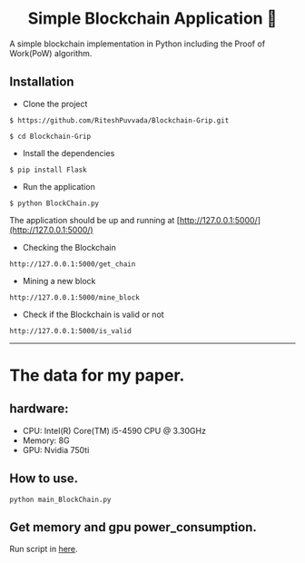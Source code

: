 <div align='center'>
<h1>Simple Blockchain Application 🔗</h1>
</div>
A simple blockchain implementation in Python including the Proof of Work(PoW) algorithm.

## Installation

* Clone the project

```
$ https://github.com/RiteshPuvvada/Blockchain-Grip.git

$ cd Blockchain-Grip
```
* Install the dependencies

```
$ pip install Flask
```

* Run the application

```
$ python BlockChain.py
```

The application should be up and running at [http://127.0.0.1:5000/](http://127.0.0.1:5000/)

- Checking the Blockchain
```
http://127.0.0.1:5000/get_chain
```
- Mining a new block
```
http://127.0.0.1:5000/mine_block
```
- Check if the Blockchain is valid or not
```
http://127.0.0.1:5000/is_valid
```

---
# The data for my paper.

## hardware:
- CPU: Intel(R) Core(TM) i5-4590 CPU @ 3.30GHz
- Memory: 8G
- GPU: Nvidia 750ti

## How to use.
```
python main_BlockChain.py
```

## Get memory and gpu power_consumption.
Run script in [here](https://github.com/Wilson-TKU/data_parser/blob/master/data_collect/all_data_collect.sh).